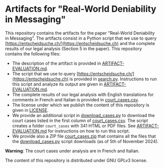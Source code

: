 # Artifacts for "Real-World Deniability in Messaging"
This repository contains the artifacts
for the paper "Real-World Deniability in Messaging".
The artifacts consist in a Python 
script that 
we use to query 
[https://entscheidsuche.ch/](https://entscheidsuche.ch) 
and the complete results of our legal analysis 
(Section 5 in the paper).
This repository contains the following files:
* The description of the artifact is provided in 
[ARTIFACT-EVALUATION.md](ARTIFACT-EVALUATION.md).
* The script that we use to query 
[https://entscheidsuche.ch/](https://entscheidsuche.ch) 
is provided in [search.py](search.py). Instructions to run this script
and analyze its output are given in 
[ARTIFACT-EVALUATION.md](ARTIFACT-EVALUATION.md).
* The complete results of our legal analysis with English translations
for comments in French and Italian is provided in 
[court_cases.csv](court_cases.csv).
* The license under which we publish the content of this repository
is given in [LICENSE](LICENSE).
* We provide an additional script in [download_cases.py](download_cases.py)
to download the court cases listed in the first column
of [court_cases.csv](court_cases.csv). The script
creates a folder `court_cases` with 341 HTML or PDF files. See
[ARTIFACT-EVALUATION.md](ARTIFACT-EVALUATION.md) for instructions
on how to run this script.
* We provide also a ZIP file [court_cases.zip](court_cases.zip)
that contains all the files that the 
[download_cases.py](download_cases.py) script downloads (as
of 5th of November 2024).

**Warning**: The court cases under analysis are in 
French and Italian.

The content of this repository is distributed under GNU GPLv3 license.
